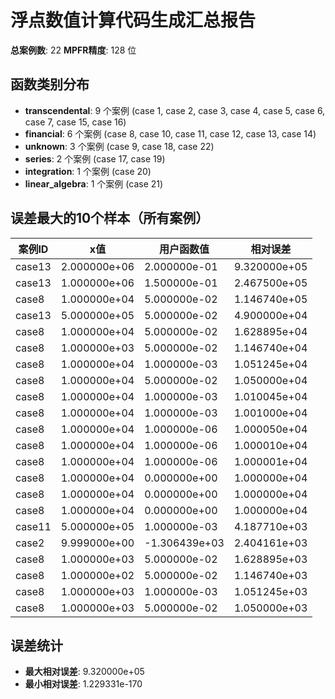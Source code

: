 # 浮点数值计算代码生成汇总报告

**总案例数**: 22
**MPFR精度**: 128 位

## 函数类别分布

- **transcendental**: 9 个案例 (case 1, case 2, case 3, case 4, case 5, case 6, case 7, case 15, case 16)
- **financial**: 6 个案例 (case 8, case 10, case 11, case 12, case 13, case 14)
- **unknown**: 3 个案例 (case 9, case 18, case 22)
- **series**: 2 个案例 (case 17, case 19)
- **integration**: 1 个案例 (case 20)
- **linear_algebra**: 1 个案例 (case 21)

## 误差最大的10个样本（所有案例）

| 案例ID | x值 | 用户函数值 | 相对误差 |
|--------|-----|-----------|----------|
| case13 | 2.000000e+06 | 2.000000e-01 | 9.320000e+05 |
| case13 | 1.000000e+06 | 1.500000e-01 | 2.467500e+05 |
| case8 | 1.000000e+04 | 5.000000e-02 | 1.146740e+05 |
| case13 | 5.000000e+05 | 5.000000e-02 | 4.900000e+04 |
| case8 | 1.000000e+04 | 5.000000e-02 | 1.628895e+04 |
| case8 | 1.000000e+03 | 5.000000e-02 | 1.146740e+04 |
| case8 | 1.000000e+04 | 1.000000e-03 | 1.051245e+04 |
| case8 | 1.000000e+04 | 5.000000e-02 | 1.050000e+04 |
| case8 | 1.000000e+04 | 1.000000e-03 | 1.010045e+04 |
| case8 | 1.000000e+04 | 1.000000e-03 | 1.001000e+04 |
| case8 | 1.000000e+04 | 1.000000e-06 | 1.000050e+04 |
| case8 | 1.000000e+04 | 1.000000e-06 | 1.000010e+04 |
| case8 | 1.000000e+04 | 1.000000e-06 | 1.000001e+04 |
| case8 | 1.000000e+04 | 0.000000e+00 | 1.000000e+04 |
| case8 | 1.000000e+04 | 0.000000e+00 | 1.000000e+04 |
| case8 | 1.000000e+04 | 0.000000e+00 | 1.000000e+04 |
| case11 | 5.000000e+05 | 1.000000e-03 | 4.187710e+03 |
| case2 | 9.999000e+00 | -1.306439e+03 | 2.404161e+03 |
| case8 | 1.000000e+03 | 5.000000e-02 | 1.628895e+03 |
| case8 | 1.000000e+02 | 5.000000e-02 | 1.146740e+03 |
| case8 | 1.000000e+03 | 1.000000e-03 | 1.051245e+03 |
| case8 | 1.000000e+03 | 5.000000e-02 | 1.050000e+03 |

## 误差统计

- **最大相对误差**: 9.320000e+05
- **最小相对误差**: 1.229331e-170
